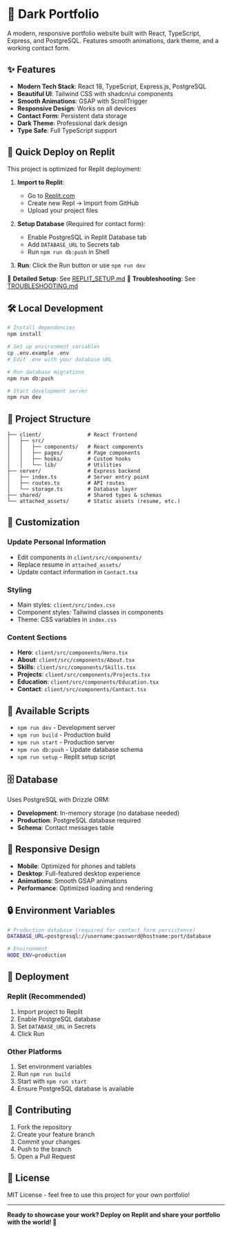 # 🌟 Dark Portfolio

A modern, responsive portfolio website built with React, TypeScript, Express, and PostgreSQL. Features smooth animations, dark theme, and a working contact form.

## ✨ Features

- **Modern Tech Stack**: React 18, TypeScript, Express.js, PostgreSQL
- **Beautiful UI**: Tailwind CSS with shadcn/ui components
- **Smooth Animations**: GSAP with ScrollTrigger
- **Responsive Design**: Works on all devices
- **Contact Form**: Persistent data storage
- **Dark Theme**: Professional dark design
- **Type Safe**: Full TypeScript support

## 🚀 Quick Deploy on Replit

This project is optimized for Replit deployment:

1. **Import to Replit**:
   - Go to [Replit.com](https://replit.com)
   - Create new Repl → Import from GitHub
   - Upload your project files

2. **Setup Database** (Required for contact form):
   - Enable PostgreSQL in Replit Database tab
   - Add `DATABASE_URL` to Secrets tab
   - Run `npm run db:push` in Shell

3. **Run**: Click the Run button or use `npm run dev`

📖 **Detailed Setup**: See [REPLIT_SETUP.md](./REPLIT_SETUP.md)
🔧 **Troubleshooting**: See [TROUBLESHOOTING.md](./TROUBLESHOOTING.md)

## 🛠 Local Development

```bash
# Install dependencies
npm install

# Set up environment variables
cp .env.example .env
# Edit .env with your database URL

# Run database migrations
npm run db:push

# Start development server
npm run dev
```

## 📁 Project Structure

```
├── client/               # React frontend
│   ├── src/
│   │   ├── components/   # React components
│   │   ├── pages/        # Page components
│   │   ├── hooks/        # Custom hooks
│   │   └── lib/          # Utilities
├── server/               # Express backend
│   ├── index.ts          # Server entry point
│   ├── routes.ts         # API routes
│   └── storage.ts        # Database layer
├── shared/               # Shared types & schemas
└── attached_assets/      # Static assets (resume, etc.)
```

## 🎨 Customization

### Update Personal Information
- Edit components in `client/src/components/`
- Replace resume in `attached_assets/`
- Update contact information in `Contact.tsx`

### Styling
- Main styles: `client/src/index.css`
- Component styles: Tailwind classes in components
- Theme: CSS variables in `index.css`

### Content Sections
- **Hero**: `client/src/components/Hero.tsx`
- **About**: `client/src/components/About.tsx`
- **Skills**: `client/src/components/Skills.tsx`
- **Projects**: `client/src/components/Projects.tsx`
- **Education**: `client/src/components/Education.tsx`
- **Contact**: `client/src/components/Contact.tsx`

## 📜 Available Scripts

- `npm run dev` - Development server
- `npm run build` - Production build
- `npm run start` - Production server
- `npm run db:push` - Update database schema
- `npm run setup` - Replit setup script

## 🗄️ Database

Uses PostgreSQL with Drizzle ORM:
- **Development**: In-memory storage (no database needed)
- **Production**: PostgreSQL database required
- **Schema**: Contact messages table

## 📱 Responsive Design

- **Mobile**: Optimized for phones and tablets
- **Desktop**: Full-featured desktop experience
- **Animations**: Smooth GSAP animations
- **Performance**: Optimized loading and rendering

## 🔒 Environment Variables

```bash
# Production database (required for contact form persistence)
DATABASE_URL=postgresql://username:password@hostname:port/database

# Environment
NODE_ENV=production
```

## 🚀 Deployment

### Replit (Recommended)
1. Import project to Replit
2. Enable PostgreSQL database
3. Set `DATABASE_URL` in Secrets
4. Click Run

### Other Platforms
1. Set environment variables
2. Run `npm run build`
3. Start with `npm run start`
4. Ensure PostgreSQL database is available

## 🤝 Contributing

1. Fork the repository
2. Create your feature branch
3. Commit your changes
4. Push to the branch
5. Open a Pull Request

## 📄 License

MIT License - feel free to use this project for your own portfolio!

---

**Ready to showcase your work? Deploy on Replit and share your portfolio with the world! 🌟**
